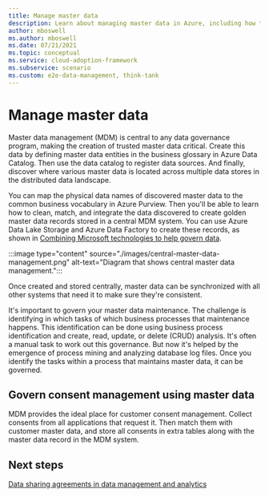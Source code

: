 ```yaml
---
title: Manage master data
description: Learn about managing master data in Azure, including how to create, store, and synchronize between systems, and governance.
author: mboswell
ms.author: mboswell
ms.date: 07/21/2021
ms.topic: conceptual
ms.service: cloud-adoption-framework
ms.subservice: scenario
ms.custom: e2e-data-management, think-tank
---
```


# Manage master data

Master data management (MDM) is central to any data governance program, making the creation of trusted master data critical. Create this data by defining master data entities in the business glossary in Azure Data Catalog. Then use the data catalog to register data sources. And finally, discover where various master data is located across multiple data stores in the distributed data landscape.

You can map the physical data names of discovered master data to the common business vocabulary in Azure Purview. Then you'll be able to learn how to clean, match, and integrate the data discovered to create golden master data records stored in a central MDM system. You can use Azure Data Lake Storage and Azure Data Factory to create these records, as shown in [Combining Microsoft technologies to help govern data](./govern-technology.md#combine-microsoft-technologies-to-help-govern-data).

:::image type="content" source="./images/central-master-data-management.png" alt-text="Diagram that shows central master data management.":::

Once created and stored centrally, master data can be synchronized with all other systems that need it to make sure they're consistent.

It's important to govern your master data maintenance. The challenge is identifying in which tasks of which business processes that maintenance happens. This identification can be done using business process identification and create, read, update, or delete (CRUD) analysis. It's often a manual task to work out this governance. But now it's helped by the emergence of process mining and analyzing database log files. Once you identify the tasks within a process that maintains master data, it can be governed.

## Govern consent management using master data

MDM provides the ideal place for customer consent management. Collect consents from all applications that request it. Then match them with customer master data, and store all consents in extra tables along with the master data record in the MDM system.

## Next steps

[Data sharing agreements in data management and analytics](./govern-data-sharing-agreements.md)
